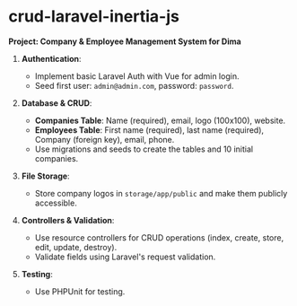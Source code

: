 # crud-laravel-inertia-js



**Project: Company & Employee Management System for Dima**

1. **Authentication**: 
   - Implement basic Laravel Auth with Vue for admin login. 
   - Seed first user: `admin@admin.com`, password: `password`.

2. **Database & CRUD**:
   - **Companies Table**: Name (required), email, logo (100x100), website.
   - **Employees Table**: First name (required), last name (required), Company (foreign key), email, phone.
   - Use migrations and seeds to create the tables and 10 initial companies.

3. **File Storage**:
   - Store company logos in `storage/app/public` and make them publicly accessible.

4. **Controllers & Validation**:
   - Use resource controllers for CRUD operations (index, create, store, edit, update, destroy).
   - Validate fields using Laravel's request validation.

6. **Testing**:
   - Use PHPUnit for testing.

